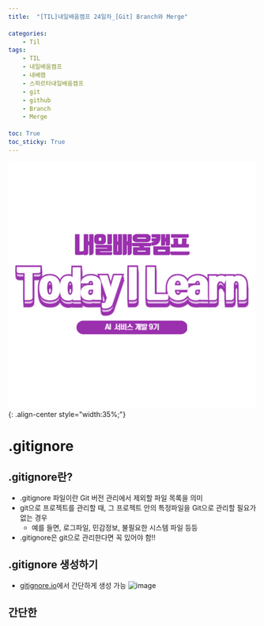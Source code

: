 ```yaml
---
title:  "[TIL]내일배움캠프 24일차_[Git] Branch와 Merge" 

categories: 
    - Til
tags: 
    - TIL
    - 내일배움캠프
    - 내배캠
    - 스파르타내일배움캠프
    - git
    - github
    - Branch
    - Merge

toc: True
toc_sticky: True
---
```


![TIL](/assets/images/TIL2.png){: .align-center style="width:35%;"}


# .gitignore
## .gitignore란?
- .gitignore 파일이란 Git 버전 관리에서 제외할 파일 목록을 의미
- git으로 프로젝트를 관리할 때, 그 프로젝트 안의 특정파일을 Git으로 관리할 필요가 없는 경우
  - 예를 들면, 로그파일, 민감정보, 불필요한 시스템 파일 등등
- .gitignore은 git으로 관리한다면 꼭 있어야 함!!

## .gitignore 생성하기
- [gitignore.io](http://gitignore.io)에서 간단하게 생성 가능
  ![image](https://github.com/user-attachments/assets/1e227bc0-5537-4e90-93bc-82a840764d81)

## 간단한


